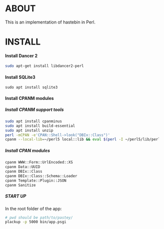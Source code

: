 # ABOUT

This is an implementation of hastebin in Perl.


# INSTALL

#### Install Dancer 2

```bash
sudo apt-get install libdancer2-perl
```

#### Install SQLite3

```
sudo apt install sqlite3
```

#### Install CPANM modules
##### Install CPANM support tools
```bash
sudo apt install cpanminus
sudo apt install build-essential
sudo apt install unzip
perl -mCPAN -e'CPAN::Shell->look("DBIx::Class")'
cpanm --local-lib=~/perl5 local::lib && eval $(perl -I ~/perl5/lib/perl5/ -Mlocal::lib)
```
##### Install CPAN modules
```bash
cpanm WWW::Form::UrlEncoded::XS
cpanm Data::UUID
cpanm DBIx::Class
cpanm DBIx::Class::Schema::Loader
cpanm Template::Plugin::JSON
cpanm Sanitize
```
##### START UP
In the root folder of the app:
```bash
# pwd should be path/to/pastey/
plackup -p 5000 bin/app.psgi
```
